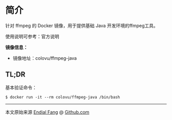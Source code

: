 # 简介

针对 ffmpeg 的 Docker 镜像，用于提供基础 Java 开发环境的ffmpeg工具。

使用说明可参考：官方说明



**镜像信息：**

- 镜像地址：colovu/ffmpeg-java

  

## TL;DR

基本验证命令：

```shell
$ docker run -it --rm colovu/ffmpeg-java /bin/bash
```



----

本文原始来源 [Endial Fang](https://github.com/colovu) @ [Github.com](https://github.com)

